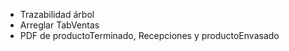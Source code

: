 ﻿* Trazabilidad árbol
* Arreglar TabVentas 
* PDF de productoTerminado, Recepciones y productoEnvasado